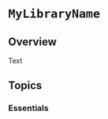 # ``MyLibraryName``


## Overview

<!--@START_MENU_TOKEN@-->Text<!--@END_MENU_TOKEN@-->

## Topics

### Essentials

